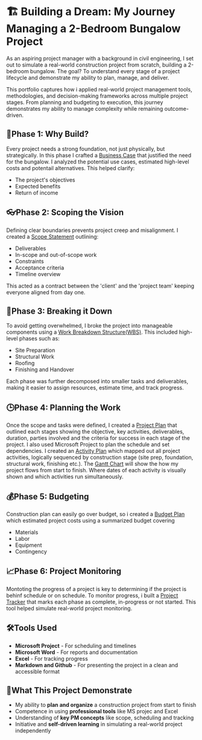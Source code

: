 # 🏗 Building a Dream: My Journey Managing a 2-Bedroom Bungalow Project
As an aspiring project manager with a background in civil engineering, I set out to simulate a real-world construction project from scratch, building a 2-bedroom bungalow. The goal? To understand every stage of a project lifecycle and demonstrate my ability to plan, manage, and deliver.

This portfolio captures how i applied real-world project management tools, methodologies, and decision-making frameworks across multiple project stages. From planning and budgeting to execution, this journey demonstrates my ability to manage complexity while remaining outcome-driven.

## 🔎Phase 1: Why Build?
Every project needs a strong foundation, not just physically, but strategically. In this phase I crafted a [Business Case](https://github.com/ObehiGift/Portfolio-for-Project-management/blob/main/Business%20Case.pdf) that justified the need for the bungalow. I analyzed the potential use cases, estimated high-level costs and potentail alternatives.
This helped clarify:
- The project's objectives
- Expected benefits
- Return of income

## 👓Phase 2: Scoping the Vision
Defining clear boundaries prevents project creep and misalignment. I created a [Scope Statement](https://github.com/ObehiGift/Portfolio-for-Project-management/blob/main/Scope%20Statement.pdf) outlining:
- Deliverables
- In-scope and out-of-scope work
- Constraints
- Acceptance criteria
- Timeline overview

This acted as a contract between the 'client' and the 'project team' keeping everyone aligned from day one.

## 🧱Phase 3: Breaking it Down
To avoid getting overwhelmed, I broke the project into manageable components using a [Work Breakdown Structure(WBS)](https://github.com/ObehiGift/Portfolio-for-Project-management/blob/main/Work%20Breakdown%20Structure.pdf). This included high-level phases such as:
- Site Preparation
- Structural Work
- Roofing
- Finishing and Handover

Each phase was further decomposed into smaller tasks and deliverables, making it easier to assign resources, estimate time, and track progress.

## 🕒Phase 4: Planning the Work
Once the scope and tasks were defined, I created a [Project Plan](https://github.com/ObehiGift/Portfolio-for-Project-management/blob/main/Project%20Plan.pdf) that outlined each stages showing the objective, key activities, deliverables, duration, parties involved and the criteria for success in each stage of the project. I also used Microsoft Project to plan the schedule and set dependencies. I created an [Activity Plan](https://github.com/ObehiGift/Portfolio-for-Project-management/blob/main/Activity.mpp) which mapped out all project activities, logically sequenced by construction stage (site prep, foundation, structural work, finishing etc.). The [Gantt Chart](https://github.com/ObehiGift/Portfolio-for-Project-management/blob/main/Gantt%20Chart.xlsx) will show the how my project flows from start to finish. Where dates of each activity is visually shown and which activities run simultaneously.

## 💰Phase 5: Budgeting
Construction plan can easily go over budget, so i created a [Budget Plan](https://github.com/ObehiGift/Portfolio-for-Project-management/blob/main/Budget%20Plan.pdf) which estimated project costs using a summarized budget covering
- Materials
- Labor
- Equipment
- Contingency

## 📈Phase 6: Project Monitoring
Montoting the progress of a project is key to determining if the project is behinf schedule or on schedule. To monitor progress, i built a [Project Tracker]() that marks each phase as complete, in-progress or not started. This tool helped simulate real-world project monitoring.

## 🛠Tools Used
- **Microsoft Project** - For scheduling and timelines
- **Microsoft Word** - For reports and documentation
- **Excel** - For tracking progress
- **Markdown and Github** - For presenting the project in a clean and accessible format

## 🚀What This Project Demonstrate
- My ability to **plan and organize** a construction project from start to finish
- Competence in using **professional tools** like MS projec and Excel
- Understanding of **key PM concepts** like scope, scheduling and tracking
- Initiative and **self-driven learning** in simulating a real-world project independently

